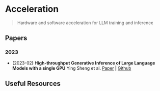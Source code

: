 # Acceleration
> Hardware and software acceleration for LLM training and inference

## Papers

### 2023

- (2023-02)  **High-throughput Generative Inference of Large Language Models with a single GPU** Ying Sheng et al. [Paper](https://github.com/FMInference/FlexGen/blob/main/docs/paper.pdf) | [Github](https://github.com/FMInference/FlexGen)

## Useful Resources
